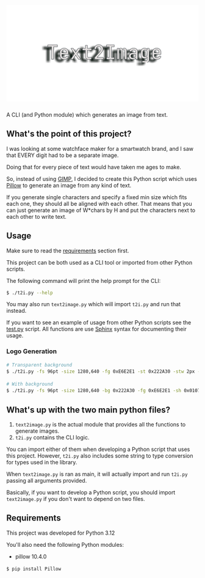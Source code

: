 # ![Text2Image](logo_transparent.png)

A CLI (and Python module) which generates an image from text.

## What's the point of this project?

I was looking at some watchface maker for a smartwatch brand,
and I saw that EVERY digit had to be a separate image.

Doing that for every piece of text would have taken me ages to make.

So, instead of using [GIMP](https://www.gimp.org), I decided to
create this Python script which uses [Pillow](https://github.com/python-pillow/Pillow)
to generate an image from any kind of text.

If you generate single characters and specify a fixed min size
which fits each one, they should all be aligned with each other.
That means that you can just generate an image of W*chars by H
and put the characters next to each other to write text.

## Usage

Make sure to read the [requirements](#requirements) section first.

This project can be both used as a CLI tool or imported from other Python scripts.

The following command will print the help prompt for the CLI:
```sh
$ ./t2i.py --help
```

You may also run `text2image.py` which will import `t2i.py` and run that instead.

If you want to see an example of usage from other Python scripts
see the [test.py](./test.py) script. All functions are use
[Sphinx](https://www.sphinx-doc.org/en/master/) syntax for
documenting their usage.

### Logo Generation

```sh
# Transparent background
$ ./t2i.py -fs 96pt -size 1280,640 -fg 0xE6E2E1 -st 0x222A30 -stw 2px -sh 0x010704 -sho=-30,15 -shb 10 -- Text2Image

# With background
$ ./t2i.py -fs 96pt -size 1280,640 -bg 0x222A30 -fg 0xE6E2E1 -sh 0x010704 -sho=-30,15 -shb 10 -- Text2Image
```

## What's up with the two main python files?

1. `text2image.py` is the actual module that provides all the functions to generate images.
2. `t2i.py` contains the CLI logic.

You can import either of them when developing a Python script
that uses this project. However, `t2i.py` also includes some string
to type conversion for types used in the library.

When `text2image.py` is ran as main, it will actually import and run
`t2i.py` passing all arguments provided.

Basically, if you want to develop a Python script, you should import
`text2image.py` if you don't want to depend on two files.

## Requirements

This project was developed for Python 3.12

You'll also need the following Python modules:
- pillow 10.4.0

`$ pip install Pillow`
